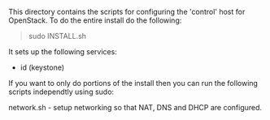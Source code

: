 This directory contains the scripts for configuring the 'control' host for
OpenStack. To do the entire install do the following:

> sudo INSTALL.sh

It sets up the following services:

- id (keystone)


If you want to only do portions of the install then you can run the 
following scripts independtly using sudo:

network.sh - setup networking so that NAT, DNS and DHCP are configured. 

